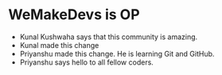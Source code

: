 # WeMakeDevs is OP

- Kunal Kushwaha says that this community is amazing.
- Kunal made this change
- Priyanshu made this change. He is learning Git and GitHub.
- Priyanshu says hello to all fellow coders.

